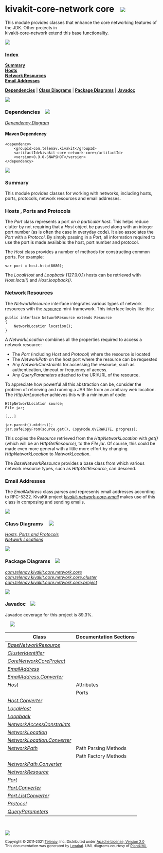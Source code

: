 # kivakit-core-network core &nbsp;&nbsp;![](https://www.kivakit.org/images/nucleus-40.png)

This module provides classes that enhance the core networking features of the JDK. Other projects in  
kivakit-core-network extend this base functionality.

![](https://www.kivakit.org/images/horizontal-line.png)

### Index

[**Summary**](#summary)  
[**Hosts**](#hosts)  
[**Network Resources**](#network-resources)  
[**Email Addresses**](#email-addresses)  

[**Dependencies**](#dependencies) | [**Class Diagrams**](#class-diagrams) | [**Package Diagrams**](#package-diagrams) | [**Javadoc**](#javadoc)

![](https://www.kivakit.org/images/horizontal-line.png)

### Dependencies <a name="dependencies"></a> &nbsp;&nbsp; ![](https://www.kivakit.org/images/dependencies-40.png)

[*Dependency Diagram*](https://www.kivakit.org/lexakai/kivakit/kivakit-core/network/core/documentation/diagrams/dependencies.svg)

#### Maven Dependency

    <dependency>
        <groupId>com.telenav.kivakit</groupId>
        <artifactId>kivakit-core-network-core</artifactId>
        <version>0.9.0-SNAPSHOT</version>
    </dependency>

![](https://www.kivakit.org/images/short-horizontal-line.png)

[//]: # (start-user-text)

### Summary <a name = "summary"></a>

This module provides classes for working with networks, including hosts, ports, protocols,
network resources and email addresses.

### Hosts <a name = "hosts"></a>, Ports and Protocols

The *Port* class represents a port *on a particular host*. This helps reduce clutter by not requiring
that a *Host* object be passed along with an integer port number (as is often the case in everyday
code). It also associates the *Port* with a *Protocol*. By simply passing in a *Port*, all information
required to use the port is made available: the host, port number and protocol.

The *Host* class provides a number of methods for constructing common ports. For example:

    var port = host.http(8080);

The *LocalHost* and *Loopback* (127.0.0.1) hosts can be retrieved with *Host.local()* and *Host.loopback()*.

### Network Resources <a name = "network-resources"></a>

The *NetworkResource* interface integrates various types of network resources with the [*resource*](../../resource/README.md)
mini-framework. This interface looks like this:

    public interface NetworkResource extends Resource
    {
        NetworkLocation location();
    }

A *NetworkLocation* combines all the properties required to access a network resource:

* The *Port* (including *Host* and *Protocol*) where the resource is located
* The *NetworkPath* on the host port where the resource can be requested
* Any *NetworkConstraints* for accessing the resource, such as authentication, timeout or
  frequency of access.
* Any *QueryParameters* attached to the URI/URL of the resource.

To appreciate how powerful all this abstraction can be, consider the problem of retrieving
and running a JAR file from an arbitrary web location. The *HttpJarLauncher* achieves this
with a minimum of code:

    HttpNetworkLocation source;
    File jar;

    [...]

    jar.parent().mkdirs();
    jar.safeCopyFrom(source.get(), CopyMode.OVERWRITE, progress);

This copies the *Resource* retrieved from the *HttpNetworkLocation* with *get()* (which will be
an *HttpGetResource*), to the *File* *jar*. Of course, this could be made even more general with
a little more effort by changing *HttpNetworkLocation* to *NetworkLocation*.

The *BaseNetworkResource* provides a base class from which various network resource types,
such as *HttpGetResource*, can descend.

### Email Addresses <a name = "email-addresses"></a>

The *EmailAddress* class parses and represents email addresses according to RFC-5322. KivaKit
project [*kivakit-network-core-email*](../email/README.md) makes use of this class in composing and sending emails.

[//]: # (end-user-text)

![](https://www.kivakit.org/images/short-horizontal-line.png)

### Class Diagrams <a name="class-diagrams"></a> &nbsp; &nbsp; ![](https://www.kivakit.org/images/diagram-48.png)

[*Hosts, Ports and Protocols*](https://www.kivakit.org/lexakai/kivakit/kivakit-core/network/core/documentation/diagrams/diagram-port.svg)  
[*Network Locations*](https://www.kivakit.org/lexakai/kivakit/kivakit-core/network/core/documentation/diagrams/diagram-network-location.svg)

![](https://www.kivakit.org/images/short-horizontal-line.png)

### Package Diagrams <a name="package-diagrams"></a> &nbsp;&nbsp; ![](https://www.kivakit.org/images/box-40.png)

[*com.telenav.kivakit.core.network.core*](https://www.kivakit.org/lexakai/kivakit/kivakit-core/network/core/documentation/diagrams/com.telenav.kivakit.core.network.core.svg)  
[*com.telenav.kivakit.core.network.core.cluster*](https://www.kivakit.org/lexakai/kivakit/kivakit-core/network/core/documentation/diagrams/com.telenav.kivakit.core.network.core.cluster.svg)  
[*com.telenav.kivakit.core.network.core.project*](https://www.kivakit.org/lexakai/kivakit/kivakit-core/network/core/documentation/diagrams/com.telenav.kivakit.core.network.core.project.svg)

![](https://www.kivakit.org/images/short-horizontal-line.png)

### Javadoc <a name="javadoc"></a> &nbsp;&nbsp; ![](https://www.kivakit.org/images/books-40.png)

Javadoc coverage for this project is 89.3%.  
  
&nbsp; &nbsp;  ![](https://www.kivakit.org/images/meter-90-12.png)



| Class | Documentation Sections |
|---|---|
| [*BaseNetworkResource*](https://www.kivakit.org/javadoc/kivakit/kivakit.core.network.core/com/telenav/kivakit/core/network/core/BaseNetworkResource.html) |  |  
| [*ClusterIdentifier*](https://www.kivakit.org/javadoc/kivakit/kivakit.core.network.core/com/telenav/kivakit/core/network/core/cluster/ClusterIdentifier.html) |  |  
| [*CoreNetworkCoreProject*](https://www.kivakit.org/javadoc/kivakit/kivakit.core.network.core/com/telenav/kivakit/core/network/core/project/CoreNetworkCoreProject.html) |  |  
| [*EmailAddress*](https://www.kivakit.org/javadoc/kivakit/kivakit.core.network.core/com/telenav/kivakit/core/network/core/EmailAddress.html) |  |  
| [*EmailAddress.Converter*](https://www.kivakit.org/javadoc/kivakit/kivakit.core.network.core/com/telenav/kivakit/core/network/core/EmailAddress.Converter.html) |  |  
| [*Host*](https://www.kivakit.org/javadoc/kivakit/kivakit.core.network.core/com/telenav/kivakit/core/network/core/Host.html) | Attributes |  
| | Ports |  
| [*Host.Converter*](https://www.kivakit.org/javadoc/kivakit/kivakit.core.network.core/com/telenav/kivakit/core/network/core/Host.Converter.html) |  |  
| [*LocalHost*](https://www.kivakit.org/javadoc/kivakit/kivakit.core.network.core/com/telenav/kivakit/core/network/core/LocalHost.html) |  |  
| [*Loopback*](https://www.kivakit.org/javadoc/kivakit/kivakit.core.network.core/com/telenav/kivakit/core/network/core/Loopback.html) |  |  
| [*NetworkAccessConstraints*](https://www.kivakit.org/javadoc/kivakit/kivakit.core.network.core/com/telenav/kivakit/core/network/core/NetworkAccessConstraints.html) |  |  
| [*NetworkLocation*](https://www.kivakit.org/javadoc/kivakit/kivakit.core.network.core/com/telenav/kivakit/core/network/core/NetworkLocation.html) |  |  
| [*NetworkLocation.Converter*](https://www.kivakit.org/javadoc/kivakit/kivakit.core.network.core/com/telenav/kivakit/core/network/core/NetworkLocation.Converter.html) |  |  
| [*NetworkPath*](https://www.kivakit.org/javadoc/kivakit/kivakit.core.network.core/com/telenav/kivakit/core/network/core/NetworkPath.html) | Path Parsing Methods |  
| | Path Factory Methods |  
| [*NetworkPath.Converter*](https://www.kivakit.org/javadoc/kivakit/kivakit.core.network.core/com/telenav/kivakit/core/network/core/NetworkPath.Converter.html) |  |  
| [*NetworkResource*](https://www.kivakit.org/javadoc/kivakit/kivakit.core.network.core/com/telenav/kivakit/core/network/core/NetworkResource.html) |  |  
| [*Port*](https://www.kivakit.org/javadoc/kivakit/kivakit.core.network.core/com/telenav/kivakit/core/network/core/Port.html) |  |  
| [*Port.Converter*](https://www.kivakit.org/javadoc/kivakit/kivakit.core.network.core/com/telenav/kivakit/core/network/core/Port.Converter.html) |  |  
| [*Port.ListConverter*](https://www.kivakit.org/javadoc/kivakit/kivakit.core.network.core/com/telenav/kivakit/core/network/core/Port.ListConverter.html) |  |  
| [*Protocol*](https://www.kivakit.org/javadoc/kivakit/kivakit.core.network.core/com/telenav/kivakit/core/network/core/Protocol.html) |  |  
| [*QueryParameters*](https://www.kivakit.org/javadoc/kivakit/kivakit.core.network.core/com/telenav/kivakit/core/network/core/QueryParameters.html) |  |  

[//]: # (start-user-text)



[//]: # (end-user-text)

<br/>

![](https://www.kivakit.org/images/horizontal-line.png)

<sub>Copyright &#169; 2011-2021 [Telenav](http://telenav.com), Inc. Distributed under [Apache License, Version 2.0](LICENSE)</sub>  
<sub>This documentation was generated by [Lexakai](https://github.com/Telenav/lexakai). UML diagrams courtesy
of [PlantUML](http://plantuml.com).</sub>

